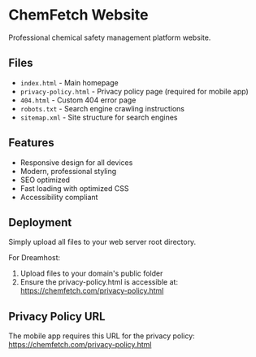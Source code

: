 # ChemFetch Website

Professional chemical safety management platform website.

## Files

- `index.html` - Main homepage
- `privacy-policy.html` - Privacy policy page (required for mobile app)
- `404.html` - Custom 404 error page
- `robots.txt` - Search engine crawling instructions
- `sitemap.xml` - Site structure for search engines

## Features

- Responsive design for all devices
- Modern, professional styling
- SEO optimized
- Fast loading with optimized CSS
- Accessibility compliant

## Deployment

Simply upload all files to your web server root directory.

For Dreamhost:
1. Upload files to your domain's public folder
2. Ensure the privacy-policy.html is accessible at: https://chemfetch.com/privacy-policy.html

## Privacy Policy URL

The mobile app requires this URL for the privacy policy:
https://chemfetch.com/privacy-policy.html